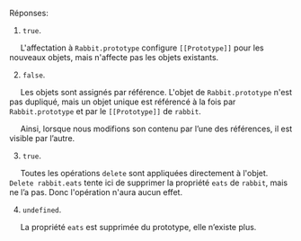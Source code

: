 
Réponses:

1. `true`.

     L'affectation à `Rabbit.prototype` configure `[[Prototype]]` pour les nouveaux objets, mais n'affecte pas les objets existants.

2. `false`.

     Les objets sont assignés par référence. L'objet de `Rabbit.prototype` n'est pas dupliqué, mais un objet unique est référencé à la fois par `Rabbit.prototype` et par le `[[Prototype]]` de `rabbit`.

     Ainsi, lorsque nous modifions son contenu par l’une des références, il est visible par l’autre.

3. `true`.

     Toutes les opérations `delete` sont appliquées directement à l'objet. `Delete rabbit.eats` tente ici de supprimer la propriété `eats` de `rabbit`, mais ne l’a pas. Donc l'opération n'aura aucun effet.

4. `undefined`.

     La propriété `eats` est supprimée du prototype, elle n’existe plus.
